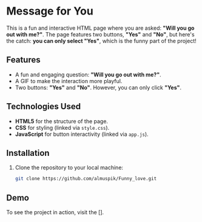 # Message for You

This is a fun and interactive HTML page where you are asked: **"Will you go out with me?"**. The page features two buttons, **"Yes"** and **"No"**, but here's the catch: **you can only select "Yes"**, which is the funny part of the project!

## Features
- A fun and engaging question: **"Will you go out with me?"**.
- A GIF to make the interaction more playful.
- Two buttons: **"Yes"** and **"No"**. However, you can only click **"Yes"**.

## Technologies Used
- **HTML5** for the structure of the page.
- **CSS** for styling (linked via `style.css`).
- **JavaScript** for button interactivity (linked via `app.js`).

## Installation
1. Clone the repository to your local machine:
    ```bash
    git clone https://github.com/almuspik/Funny_love.git
    ```

## Demo
To see the project in action, visit the [].


